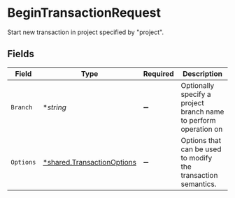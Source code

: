 # BeginTransactionRequest

Start new transaction in project specified by "project".


## Fields

| Field                                                                          | Type                                                                           | Required                                                                       | Description                                                                    |
| ------------------------------------------------------------------------------ | ------------------------------------------------------------------------------ | ------------------------------------------------------------------------------ | ------------------------------------------------------------------------------ |
| `Branch`                                                                       | **string*                                                                      | :heavy_minus_sign:                                                             | Optionally specify a project branch name to perform operation on               |
| `Options`                                                                      | [*shared.TransactionOptions](../../../pkg/models/shared/transactionoptions.md) | :heavy_minus_sign:                                                             | Options that can be used to modify the transaction semantics.                  |
